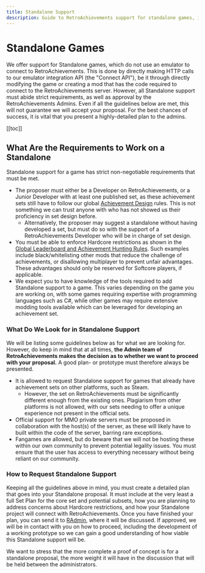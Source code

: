 ```yaml
---
title: Standalone Support
description: Guide to RetroAchievements support for standalone games, including requirements, evaluation criteria, and the proposal process for games that don't use emulators.
---
```


# Standalone Games

We offer support for Standalone games, which do not use an emulator to connect to RetroAchievements. This is done by directly making HTTP calls to our emulator integration API (the "Connect API"), be it through directly modifying the game or creating a mod that has the code required to connect to the RetroAchievements server. However, all Standalone support must abide strict requirements, as well as approval by the RetroAchievements Admins. Even if all the guidelines below are met, this will not guarantee we will accept your proposal. For the best chances of success, it is vital that you present a highly-detailed plan to the admins.

[[toc]]

## What Are the Requirements to Work on a Standalone

Standalone support for a game has strict non-negotiable requirements that must be met.

- The proposer must either be a Developer on RetroAchievements, or a Junior Developer with at least one published set, as these achievement sets still have to follow our global [Achievement Design](https://docs.retroachievements.org/developer-docs/achievement-design.html) rules. This is not something we can trust anyone with who has not showed us their proficiency in set design before.
   - Alternatively, the proposer may suggest a standalone without having developed a set, but must do so with the support of a RetroAchievements Developer who will be in charge of set design.
- You must be able to enforce Hardcore restrictions as shown in the [Global Leaderboard and Achievement Hunting Rules](https://docs.retroachievements.org/guidelines/users/global-leaderboard-and-achievement-hunting-rules.html). Such examples include black/whitelisting other mods that reduce the challenge of achievements, or disallowing multiplayer to prevent unfair advantages. These advantages should only be reserved for Softcore players, if applicable.
- We expect you to have knowledge of the tools required to add Standalone support to a game. This varies depending on the game you are working on, with some games requiring expertise with programming languages such as C#, while other games may require extensive modding tools available which can be leveraged for developing an achievement set.

### What Do We Look for in Standalone Support

We will be listing some guidelines below as for what we are looking for. However, do keep in mind that at all times, **the Admin team of RetroAchievements makes the decision as to whether we want to proceed with your proposal.** A good plan- or prototype must therefore always be presented.

- It is allowed to request Standalone support for games that already have achievement sets on other platforms, such as Steam.
   - However, the set on RetroAchievements must be significantly different enough from the existing ones. Plagiarism from other platforms is not allowed, with our sets needing to offer a unique experience not present in the official sets.
- Official support for MMO private servers must be proposed in collaboration with the host(s) of the server, as these will likely have to built within the code of the server, barring rare exceptions.
- Fangames are allowed, but do beware that we will not be hosting these within our own community to prevent potential legality issues. You must ensure that the user has access to everything necessary without being reliant on our community.

### How to Request Standalone Support

Keeping all the guidelines above in mind, you must create a detailed plan that goes into your Standalone proposal. It must include at the very least a full Set Plan for the core set and potential subsets, how you are planning to address concerns about Hardcore restrictions, and how your Standalone project will connect with RetroAchievements. Once you have finished your plan, you can send it to [RAdmin](https://retroachievements.org/user/radmin), where it will be discussed. If approved, we will be in contact with you on how to proceed, including the development of a working prototype so we can gain a good understanding of how viable this Standalone support will be.

We want to stress that the more complete a proof of concept is for a standalone proposal, the more weight it will have in the discussion that will be held between the administrators.
